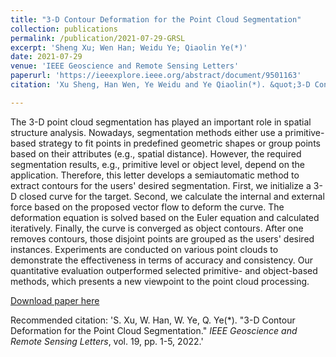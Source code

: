 ```yaml
---
title: "3-D Contour Deformation for the Point Cloud Segmentation"
collection: publications
permalink: /publication/2021-07-29-GRSL
excerpt: 'Sheng Xu; Wen Han; Weidu Ye; Qiaolin Ye(*)'
date: 2021-07-29
venue: 'IEEE Geoscience and Remote Sensing Letters'
paperurl: 'https://ieeexplore.ieee.org/abstract/document/9501163'
citation: 'Xu Sheng, Han Wen, Ye Weidu and Ye Qiaolin(*). &quot;3-D Contour Deformation for the Point Cloud Segmentation.&quot; <i>IEEE Geoscience and Remote Sensing Letters</i>, vol. 19, pp. 1-5, 2022, doi: 10.1109/LGRS.2021.3098924.'

---
```

The 3-D point cloud segmentation has played an important role in spatial structure analysis. Nowadays, segmentation methods either use a primitive-based strategy to fit points in predefined geometric shapes or group points based on their attributes (e.g., spatial distance). However, the required segmentation results, e.g., primitive level or object level, depend on the application. Therefore, this letter develops a semiautomatic method to extract contours for the users' desired segmentation. First, we initialize a 3-D closed curve for the target. Second, we calculate the internal and external force based on the proposed vector flow to deform the curve. The deformation equation is solved based on the Euler equation and calculated iteratively. Finally, the curve is converged as object contours. After one removes contours, those disjoint points are grouped as the users' desired instances. Experiments are conducted on various point clouds to demonstrate the effectiveness in terms of accuracy and consistency. Our quantitative evaluation outperformed selected primitive- and object-based methods, which presents a new viewpoint to the point cloud processing.

[Download paper here](http://lostagex.github.io/files/2021-07-29-GRSL.pdf)

Recommended citation: 'S. Xu, W. Han, W. Ye, Q. Ye(*). &quot;3-D Contour Deformation for the Point Cloud Segmentation.&quot; <i>IEEE Geoscience and Remote Sensing Letters</i>, vol. 19, pp. 1-5, 2022.'


